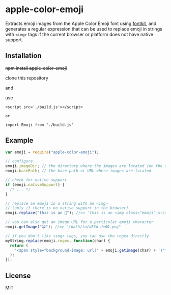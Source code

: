 # apple-color-emoji

Extracts emoji images from the Apple Color Emoji font using [fontkit](http://github.com/devongovett/fontkit),
and generates a regular expression that can be used to replace emoji in strings with `<img>` tags if
the current browser or platform does not have native support.

## Installation

~~npm install apple-color-emoji~~

clone this repository 

and

use 

```
<script src='./build.js'></script>

or

import Emoji from './build.js'
```

## Example

```javascript
var emoji = require("apple-color-emoji");

// configure
emoji.imageDir; // the directory where the images are located (on the server)
emoji.basePath; // the base path or URL where images are located

// check for native support
if (emoji.nativeSupport) {
  /* ... */
}

// replace an emoji in a string with an <img>
// (only if there is no native support in the browser)
emoji.replace("this is an 🍎"); //=> 'this is an <img class="emoji" src="/path/to/d83c-df4e.png" alt="🍎">'

// you can also get an image URL for a particular emoji character
emoji.getImage("😀"); //=> "/path/to/d83d-de00.png"

// if you don't like <img> tags, you can use the regex directly
myString.replace(emoji.regex, function(char) {
  return (
    '<span style="background-image: url(' + emoji.getImage(char) + ')"></span>'
  );
});
```

## License

MIT
